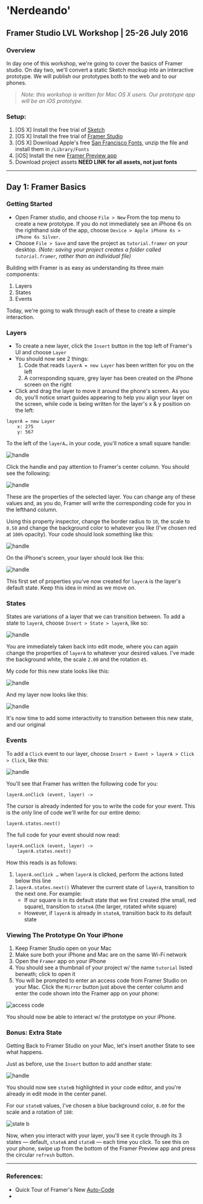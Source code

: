# 'Nerdeando'
## Framer Studio LVL Workshop | 25-26 July 2016

### Overview

In day one of this workshop, we're going to cover the basics of Framer studio. On day two, we'll convert a static Sketch mockup into an interactive prototype. We will publish our prototypes both to the web and to our phones.

> _Note: this workshop is written for Mac OS X users. Our prototype app will be an iOS prototype._

### Setup:

1. [OS X] Install the free trial of [Sketch](https://www.sketchapp.com/static/download/sketch.zip)
2. [OS X] Install the free trial of [Framer Studio](http://framerjs.com/download/)
3. [OS X] Download Apple's free [San Francisco Fonts](https://github.com/misterburton/framer-lvl-workshop/raw/master/_assets/SFUI.zip), unzip the file and install them in `/Library/Fonts`
4. [iOS] Install the new [Framer Preview app](https://itunes.apple.com/app/id1124920547)
5. Download project assets **NEED LINK for all assets, not just fonts**

***
 
## Day 1: Framer Basics

### Getting Started

* Open Framer studio, and choose `File > New` From the top menu to create a new prototype. If you do not immediately see an iPhone 6s on the righthand side of the app, choose `Device > Apple iPhone 6s > iPhone 6s Silver`.
* Choose `File > Save` and save the project as `tutorial.framer` on your desktop. _(Note: saving your project creates a folder called `tutorial.framer`, rather than an individual file)_

Building with Framer is as easy as understanding its three main components:

1. Layers
2. States
3. Events

Today, we're going to walk through each of these to create a simple interaction.

### Layers

* To create a new layer, click the `Insert` button in the top left of Framer's UI and choose `Layer`
* You should now see 2 things:
	1. Code that reads `layerA = new Layer` has been written for you on the left
	2. A corresponding square, grey layer has been created on the iPhone screen on the right
* Click and drag the layer to move it around the phone's screen. As you do, you'll notice smart guides appearing to help you align your layer on the screen, while code is being written for the layer's x & y position on the left:

```
layerA = new Layer
	x: 275
	y: 567
```

To the left of the `layerA…` in your code, you'll notice a small square handle:

![handle](images/handle.png)

Click the handle and pay attention to Framer's center column. You should see the following:

![handle](images/properties.png)

These are the properties of the selected layer. You can change any of these values and, as you do, Framer will write the corresponding code for you in the lefthand column.

Using this property inspector, change the border radius to `10`, the scale to `0.50` and change the background color to whatever you like (I've chosen red at `100%` opacity). Your code should look something like this:

![handle](images/new-properties.png)

On the iPhone's screen, your layer should look like this:

![handle](images/red-square.png)

This first set of properties you've now created for `layerA` is the layer's default state. Keep this idea in mind as we move on.

### States

States are variations of a layer that we can transition between. To add a state to `layerA`, choose `Insert > State > layerA`, like so:

![handle](images/add-state.png)

You are immediately taken back into edit mode, where you can again change the properties of `layerA` to whatever your desired values. I've made the background white, the scale `2.00` and the rotation `45`.

My code for this new state looks like this:

![handle](images/add-state-code.png)

And my layer now looks like this:

![handle](images/white-square.png)

It's now time to add some interactivity to transition between this new state, and our original 

### Events

To add a `Click` event to our layer, choose `Insert > Event > layerA > Click > Click`, like this:

![handle](images/add-event.png)

You'll see that Framer has written the following code for you:

`layerA.onClick (event, layer) ->`

The cursor is already indented for you to write the code for your event. This is the only line of code we'll write for our entire demo:

`layerA.states.next()`

The full code for your event should now read:

```
layerA.onClick (event, layer) ->
	layerA.states.next()
```

How this reads is as follows:

1. `layerA.onClick …` when `layerA` is clicked, perform the actions listed below this line
2. `layerA.states.next()` Whatever the current state of `layerA`, transition to the next one. For example:
	* If our square is in its default state that we first created (the small, red square), transition to `stateA` (the larger, rotated white square)
	* However, if `layerA` is already in `stateA`, transition back to its default state

### Viewing The Prototype On Your iPhone

1. Keep Framer Studio open on your Mac
2. Make sure both your iPhone and Mac are on the same Wi-Fi network
3. Open the `Framer` app on your iPhone
4. You should see a thumbnail of your project w/ the name `tutorial` listed beneath; click to open it
5. You will be prompted to enter an access code from Framer Studio on your Mac. Click the `Mirror` button just above the center column and enter the code shown into the Framer app on your phone:

![access code](images/access-code.png)

You should now be able to interact w/ the prototype on your iPhone.

### Bonus: Extra State

Getting Back to Framer Studio on your Mac, let's insert another State to see what happens.

Just as before, use the `Insert` button to add another state:

![handle](images/add-state.png)

You should now see `stateB` highlighted in your code editor, and you're already in edit mode in the center panel.

For our `stateB` values, I've chosen a blue background color, `8.00` for the scale and a rotation of `180`:

![state b](images/state-b.png)

Now, when you interact with your layer, you'll see it cycle through its 3 states — default, `stateA` and `stateB` — each time you click. To see this on your phone, swipe up from the bottom of the Framer Preview app and press the circular `refresh` button.

***

### References:

* Quick Tour of Framer's New [Auto-Code](https://www.youtube.com/watch?v=XoV1iWH1naE)
* 